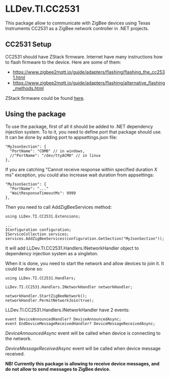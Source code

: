 # LLDev.TI.CC2531
This package allow to communicate with ZigBee devices using Texas Instruments CC2531 as a ZigBee network controller in .NET projects.

## CC2531 Setup
CC2531 should have ZStack firmware. Internet have many instructions how to flash firmware to the device. Here are some of them:
- https://www.zigbee2mqtt.io/guide/adapters/flashing/flashing_the_cc2531.html
- https://www.zigbee2mqtt.io/guide/adapters/flashing/alternative_flashing_methods.html

ZStack firmware could be found [here](https://github.com/Koenkk/Z-Stack-firmware).

## Using the package
To use the package, first of all it should be added to .NET dependency injection system. To to it, you need to define port that package should use. It can be done by adding port to appsettings.json file:

```
"MyJsonSection": {
  "PortName": "COM0" // in windows,
  //"PortName": "/dev/ttyACM0" // in linux
},
```

If you are catching "Cannot receive response within specified duration X ms" exception, you could also increase wait duration from appsettings:

```
"MyJsonSection": {
  "PortName": "..."
  "WaitResponseTimeoutMs": 9999
},
```

Then you need to call AddZigBeeServices method:

```
using LLDev.TI.CC2531.Extensions;

...
IConfiguration configuration;
IServiceCollection services;
services.AddZigBeeServices(configuration.GetSection("MyJsonSection"));
```

It will add LLDev.TI.CC2531.Handlers.INetworkHandler object to dependency injection system as a singleton.

When it is done, you need to start the network and allow devices to join it. It could be done so:

```
using LLDev.TI.CC2531.Handlers;

LLDev.TI.CC2531.Handlers.INetworkHandler networkHandler;

networkHandler.StartZigBeeNetwork();
networkHandler.PermitNetworkJoin(true);
```

LLDev.TI.CC2531.Handlers.INetworkHandler have 2 events:

```
event DeviceAnnouncedHandler? DeviceAnnouncedAsync;
event EndDeviceMessageReceivedHandler? DeviceMessageReceivedAsync;
```

*DeviceAnnouncedAsync* event will be called when device is connecting to the network.

*DeviceMessageReceivedAsync* event will be called when device message received.

**NB! Currently this package is allowing to receive device messages, and do not allow to send messages to ZigBee device.**